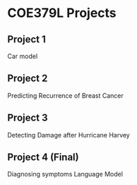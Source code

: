 # COE379L Projects
## Project 1
Car model

## Project 2
Predicting Recurrence of Breast Cancer 

## Project 3 
Detecting Damage after Hurricane Harvey

## Project 4 (Final)
Diagnosing symptoms Language Model